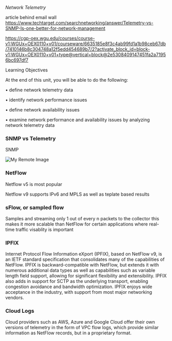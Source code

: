 *Network Telemetry*

article behind email wall
https://www.techtarget.com/searchnetworking/answer/Telemetry-vs-SNMP-Is-one-better-for-network-management


https://cgp-oex.wgu.edu/courses/course-v1:WGUx+OEX0110+v01/courseware/6635185e8f3c4ab99fd1a1b98ceb67db/7410146b8c304748a12f5edd454689b7/2?activate_block_id=block-v1:WGUx+OEX0110+v01+type@vertical+block@2e5308409147451fa2a71956bc697df7

Learning Objectives

At the end of this unit, you will be able to do the following:

•	define network telemetry data

•	identify network performance issues

•	define network availability issues

•	examine network performance and availability issues by analyzing network telemetry data


### SNMP vs Telemetry

SNMP

![My Remote Image](https://cdn.ttgtmedia.com/rms/onlineImages/networking-telemetry_vs_snmp-f.png)

### NetFlow

Netflow v5 is most popular

Netflow v9 supports IPv6 and MPLS as well as teplate based results


### sFlow, or sampled flow

 Samples and streaming only 1 out of every n packets to the collector this makes it more scalable than NetFlow for certain applications where real-time traffic visablity is important

### IPFIX

Internet Protocol Flow Information eXport (IPFIX), based on NetFlow v9, is an IETF standard specification that consolidates many of the capabilities of NetFlow. IPFIX is backward-compatible with NetFlow, but extends it with numerous additional data types as well as capabilities such as variable length field support, allowing for significant flexibility and extensibility. 
IPFIX also adds in support for SCTP as the underlying transport, enabling congestion avoidance and bandwidth optimization. IPFIX enjoys wide acceptance in the industry, with support from most major networking vendors.


### Cloud Logs

Cloud providers such as AWS, Azure and Google Cloud offer their own versions of telemetry in the form of VPC flow logs, which provide similar information as NetFlow records, but in a proprietary format.
